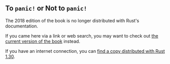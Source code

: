 ## To `panic!` or Not to `panic!`

The 2018 edition of the book is no longer distributed with Rust's documentation.

If you came here via a link or web search, you may want to check out [the current
version of the book](../ch09-03-to-panic-or-not-to-panic.html) instead.

If you have an internet connection, you can [find a copy distributed with
Rust
1.30](https://doc.rust-lang.org/1.30.0/book/2018-edition/ch09-03-to-panic-or-not-to-panic.html).